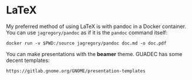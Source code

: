 # LaTeX
My preferred method of using LaTeX is with pandoc in a Docker container. You can
use `jagregory/pandoc` as if it is the `pandoc` command itself:

    docker run -v $PWD:/source jagregory/pandoc doc.md -o doc.pdf

You can make presentations with the **beamer** theme. GUADEC has some decent
templates:

    https://gitlab.gnome.org/GNOME/presentation-templates
